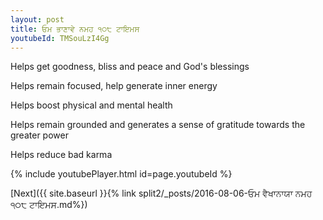 ```yaml
---
layout: post
title: ਓਮ ਭਾਣਾਵੇ ਨਮਹ ੧੦੮ ਟਾਇਮਸ
youtubeId: TMSouLzI4Gg
---
```

 
 
Helps get goodness, bliss and peace and God's blessings
 
Helps remain focused, help generate inner energy 
 
Helps boost physical and mental health 
 
Helps remain grounded and generates a sense of gratitude towards the greater power 
 
Helps reduce bad karma
 
 
 
 


{% include youtubePlayer.html id=page.youtubeId %}
 
[Next]({{ site.baseurl }}{% link  split2/_posts/2016-08-06-ਓਮ ਵੈਖਾਨਾਯਾ ਨਮਹ ੧੦੮ ਟਾਇਮਸ.md%})
 
